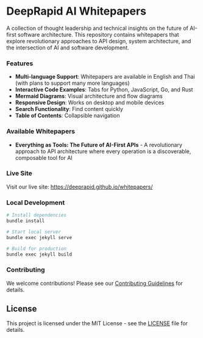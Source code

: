 # DeepRapid AI Whitepapers

A collection of thought leadership and technical insights on the future of AI-first software architecture. This repository contains whitepapers that explore revolutionary approaches to API design, system architecture, and the intersection of AI and software development.

### Features

- **Multi-language Support**: Whitepapers are available in English and Thai (with plans to support many more languages)
- **Interactive Code Examples**: Tabs for Python, JavaScript, Go, and Rust
- **Mermaid Diagrams**: Visual architecture and flow diagrams
- **Responsive Design**: Works on desktop and mobile devices
- **Search Functionality**: Find content quickly
- **Table of Contents**: Collapsible navigation

### Available Whitepapers

- **Everything as Tools: The Future of AI-First APIs** - A revolutionary approach to API architecture where every operation is a discoverable, composable tool for AI

### Live Site

Visit our live site: https://deeprapid.github.io/whitepapers/

### Local Development

```bash
# Install dependencies
bundle install

# Start local server
bundle exec jekyll serve

# Build for production
bundle exec jekyll build
```

### Contributing

We welcome contributions! Please see our [Contributing Guidelines](CONTRIBUTING.md) for details.

## License

This project is licensed under the MIT License - see the [LICENSE](LICENSE) file for details. 